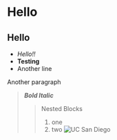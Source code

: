 # Hello
## Hello
* *Hello!!*
* **Testing**
* Another line

Another paragraph
> ***Bold Italic***
>> Nested Blocks 
>> 1. one
>> 2. two
>> ![UC San Diego](https://ucsdnews.ucsd.edu/news_uploads/Resized_Geisel_Library_08.31.jpg)
